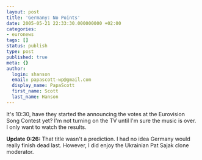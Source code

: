 ```yaml
---
layout: post
title: 'Germany: No Points'
date: 2005-05-21 22:33:30.000000000 +02:00
categories:
- euronews
tags: []
status: publish
type: post
published: true
meta: {}
author:
  login: shanson
  email: papascott-wp@gmail.com
  display_name: PapaScott
  first_name: Scott
  last_name: Hanson
---
```

<p>It's 10:30, have they started the announcing the votes at the Eurovision Song Contest yet? I'm not turning on the TV until I'm sure the music is over. I only want to watch the results.</p>
<p><strong>Update 0:26:</strong> That title wasn't a prediction. I had no idea Germany would really finish dead last. However, I did enjoy the Ukrainian Pat Sajak clone moderator.</p>
